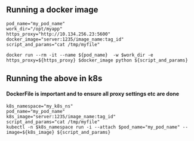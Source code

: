## Running a docker image
```
pod_name="my_pod_name"
work_dir="/opt/myapp"
https_proxy="http://10.134.256.23:5600"
docker_image="server:1235/image_name:tag_id"
script_and_params="cat /tmp/myfile"

docker run --rm -it --name ${pod_name}  -w $work_dir -e https_proxy=${https_proxy} $docker_image python ${script_and_params}
```

## Running the above in k8s
#### DockerFile is important and to ensure all proxy settings etc are done
```
k8s_namespace="my_k8s_ns"
pod_name="my_pod_name"
k8s_image="server:1235/image_name:tag_id"
script_and_params="cat /tmp/myfile"
kubectl -n $k8s_namespace run -i --attach $pod_name="my_pod_name" --image=${k8s_image} ${script_and_params}
```
